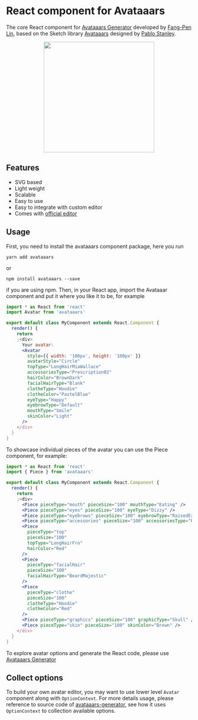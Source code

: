 # React component for Avataaars

The core React component for [Avataaars Generator](https://getavataaars.com/) developed by [Fang-Pen Lin](https://twitter.com/fangpenlin), based on the Sketch library [Avataaars](https://avataaars.com/) designed by [Pablo Stanley](https://twitter.com/pablostanley).

<p align="center"><img src='avataaars-example.png?raw=true' style='width: 300px; height: 300px;' /></p>

## Features

- SVG based
- Light weight
- Scalable
- Easy to use
- Easy to integrate with custom editor
- Comes with [official editor](https://getavataaars.com/)

## Usage

First, you need to install the avataaars component package, here you run

```
yarn add avataaars
```

or

```
npm install avataaars --save
```

if you are using npm. Then, in your React app, import the Avataaar component and put it where you like it to be, for example

```jsx
import * as React from 'react'
import Avatar from 'avataaars'

export default class MyComponent extends React.Component {
  render() {
    return
    ;<div>
      Your avatar:
      <Avatar
        style={{ width: '100px', height: '100px' }}
        avatarStyle="Circle"
        topType="LongHairMiaWallace"
        accessoriesType="Prescription02"
        hairColor="BrownDark"
        facialHairType="Blank"
        clotheType="Hoodie"
        clotheColor="PastelBlue"
        eyeType="Happy"
        eyebrowType="Default"
        mouthType="Smile"
        skinColor="Light"
      />
    </div>
  }
}
```

To showcase individual pieces of the avatar you can use the Piece component, for example:

```jsx
import * as React from 'react'
import { Piece } from 'avataaars'

export default class MyComponent extends React.Component {
  render() {
    return
    ;<div>
      <Piece pieceType="mouth" pieceSize="100" mouthType="Eating" />
      <Piece pieceType="eyes" pieceSize="100" eyeType="Dizzy" />
      <Piece pieceType="eyebrows" pieceSize="100" eyebrowType="RaisedExcited" />
      <Piece pieceType="accessories" pieceSize="100" accessoriesType="Round" />
      <Piece
        pieceType="top"
        pieceSize="100"
        topType="LongHairFro"
        hairColor="Red"
      />
      <Piece
        pieceType="facialHair"
        pieceSize="100"
        facialHairType="BeardMajestic"
      />
      <Piece
        pieceType="clothe"
        pieceSize="100"
        clotheType="Hoodie"
        clotheColor="Red"
      />
      <Piece pieceType="graphics" pieceSize="100" graphicType="Skull" />
      <Piece pieceType="skin" pieceSize="100" skinColor="Brown" />
    </div>
  }
}
```

To explore avatar options and generate the React code, please use [Avataaars Generator](https://getavataaars.com/)

## Collect options

To build your own avatar editor, you may want to use lower level `Avatar` component along with `OptionContext`. For more details usage, please reference to source code of [avataaars-generator](https://github.com/fangpenlin/avataaars-geneator), see how it uses `OptionContext` to collection available options.
